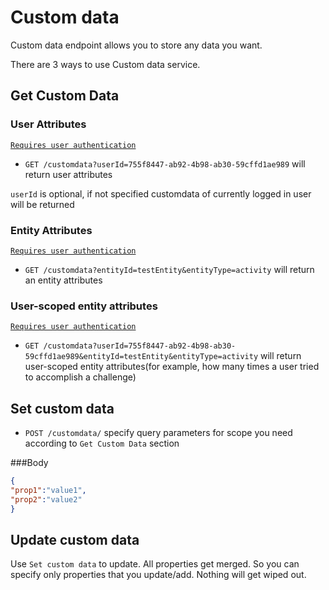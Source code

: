 # Custom data

Custom data endpoint allows you to store any data you want.

There are 3 ways to use Custom data service.


## Get Custom Data

### User Attributes 
[`Requires user authentication`](https://github.com/funkyOne/fortyTwo.Docs/blob/master/Authentication.md#specifying-user-session-data)
* `GET /customdata?userId=755f8447-ab92-4b98-ab30-59cffd1ae989` will return user attributes

`userId` is optional, if not specified customdata of currently logged in user will be returned

### Entity Attributes 
[`Requires user authentication`](https://github.com/funkyOne/fortyTwo.Docs/blob/master/Authentication.md#specifying-user-session-data)
* `GET /customdata?entityId=testEntity&entityType=activity` will return an entity attributes

### User-scoped entity attributes
[`Requires user authentication`](https://github.com/funkyOne/fortyTwo.Docs/blob/master/Authentication.md#specifying-user-session-data)
* `GET /customdata?userId=755f8447-ab92-4b98-ab30-59cffd1ae989&entityId=testEntity&entityType=activity` will return user-scoped entity attributes(for example, how many times a user tried to accomplish a challenge)


## Set custom data
* `POST /customdata/`
specify query parameters for scope you need according to `Get Custom Data` section

###Body
```json
{
"prop1":"value1",
"prop2":"value2"
}
```

## Update custom data
Use `Set custom data` to update. All properties get merged. So you can specify only properties that you update/add. Nothing will get wiped out.
